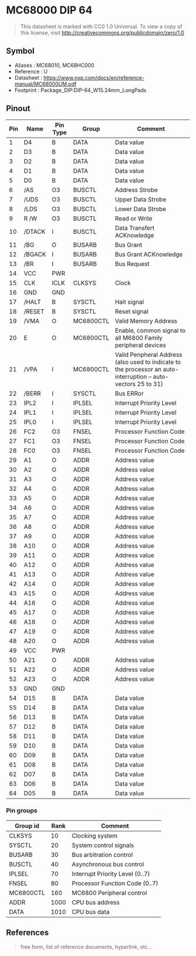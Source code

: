 # MC68000 DIP 64

> This datasheet is marked with CC0 1.0
> Universal. To view a copy of this license, visit
> http://creativecommons.org/publicdomain/zero/1.0

## Symbol

* Aliases : MC68010, MC68HC000
* Reference : U
* Datasheet : https://www.nxp.com/docs/en/reference-manual/MC68000UM.pdf
* Footprint : Package_DIP:DIP-64_W15.24mm_LongPads

## Pinout

|Pin|Name|Pin Type|Group|Comment|
|---|---|---|---|---|
|1|D4|B|DATA|Data value|
|2|D3|B|DATA|Data value|
|3|D2|B|DATA|Data value|
|4|D1|B|DATA|Data value|
|5|D0|B|DATA|Data value|
|6|/AS|O3|BUSCTL|Address Strobe|
|7|/UDS|O3|BUSCTL|Upper Data Strobe|
|8|/LDS|O3|BUSCTL|Lower Data Strobe|
|9|R /W|O3|BUSCTL|Read or Write |
|10|/DTACK|I|BUSCTL|Data Transfert ACKnowledge|
|11|/BG|O|BUSARB|Bus Grant|
|12|/BGACK|I|BUSARB|Bus Grant ACKnowledge|
|13|/BR|I|BUSARB|Bus Request|
|14|VCC|PWR|||
|15|CLK|ICLK|CLKSYS|Clock|
|16|GND|GND|||
|17|/HALT|B|SYSCTL|Halt signal|
|18|/RESET|B|SYSCTL|Reset signal|
|19|/VMA|O|MC6800CTL|Valid Memory Address|
|20|E|O|MC6800CTL|Enable, common signal to all M6800 Family peripheral devices|
|21|/VPA|I|MC6800CTL|Valid Penpheral Address (also used to indicate to the processor an auto-interruption – auto-vectors 25 to 31)|
|22|/BERR|I|SYSCTL|Bus ERRor|
|23|IPL2|I|IPLSEL|Interrupt Priority Level |
|24|IPL1|I|IPLSEL|Interrupt Priority Level |
|25|IPL0|I|IPLSEL|Interrupt Priority Level |
|26|FC2|O3|FNSEL|Processor Function Code|
|27|FC1|O3|FNSEL|Processor Function Code|
|28|FC0|O3|FNSEL|Processor Function Code|
|29|A1|O|ADDR|Address value|
|30|A2|O|ADDR|Address value|
|31|A3|O|ADDR|Address value|
|32|A4|O|ADDR|Address value|
|33|A5|O|ADDR|Address value|
|34|A6|O|ADDR|Address value|
|35|A7|O|ADDR|Address value|
|36|A8|O|ADDR|Address value|
|37|A9|O|ADDR|Address value|
|38|A10|O|ADDR|Address value|
|39|A11|O|ADDR|Address value|
|40|A12|O|ADDR|Address value|
|41|A13|O|ADDR|Address value|
|42|A14|O|ADDR|Address value|
|43|A15|O|ADDR|Address value|
|44|A16|O|ADDR|Address value|
|45|A17|O|ADDR|Address value|
|46|A18|O|ADDR|Address value|
|47|A19|O|ADDR|Address value|
|48|A20|O|ADDR|Address value|
|49|VCC|PWR|||
|50|A21|O|ADDR|Address value|
|51|A22|O|ADDR|Address value|
|52|A23|O|ADDR|Address value|
|53|GND|GND|||
|54|D15|B|DATA|Data value|
|55|D14|B|DATA|Data value|
|56|D13|B|DATA|Data value|
|57|D12|B|DATA|Data value|
|58|D11|B|DATA|Data value|
|59|D10|B|DATA|Data value|
|60|D09|B|DATA|Data value|
|61|D08|B|DATA|Data value|
|62|D07|B|DATA|Data value|
|63|D06|B|DATA|Data value|
|64|D05|B|DATA|Data value|

### Pin groups

|Group id|Rank|Comment|
|---|---|---|
|CLKSYS|10|Clocking system|
|SYSCTL|20|System control signals|
|BUSARB|30|Bus arbitration control|
|BUSCTL|40|Asynchronous bus control|
|IPLSEL|70|Interrupt Priority Level (0..7)|
|FNSEL|80|Processor Function Code (0..7)|
|MC6800CTL|160|MC6800 Peripheral control|
|ADDR|1000|CPU bus address|
|DATA|1010|CPU bus data|

## References

> free form, list of reference documents, hyperlink, etc...
